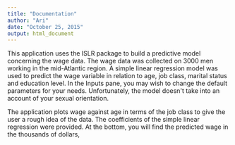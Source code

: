 ```yaml
---
title: "Documentation"
author: "Ari"
date: "October 25, 2015"
output: html_document
---
```


This application uses the ISLR package to build a predictive model concerning the wage data. The wage data was collected on 3000 men working in the mid-Atlantic region. A simple linear regression model was used to predict the wage variable in relation to age, job class, marital status and education level. In the Inputs pane, you may wish to change the default parameters for your needs. Unfortunately, the model doesn't take into an account of your sexual orientation.

The application plots wage against age in terms of the job class to give the user a rough idea of the data. The coefficients of the simple linear regression were provided. At the bottom, you will find the predicted wage in the thousands of dollars,